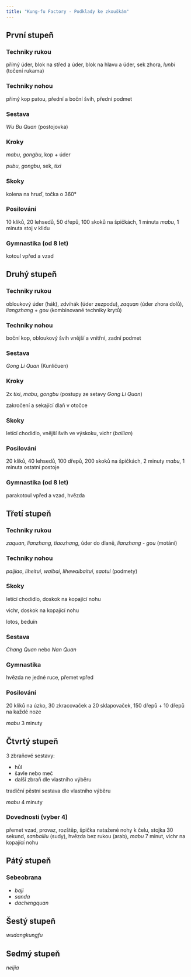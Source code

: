 ```yaml
---
title: "Kung-fu Factory - Podklady ke zkouškám"
---
```

## První stupeň

### Techniky rukou

přímý úder, blok na střed a úder, blok na hlavu a úder, sek zhora, *lunbi* (točení rukama)

### Techniky nohou

přímý kop patou, přední a boční švih, přední podmet

### Sestava

*Wu Bu Quan* (postojovka)

### Kroky

*mabu*, *gongbu*, kop + úder

*pubu*, *gongbu*, sek, *tixi*

### Skoky

kolena na hruď, točka o 360°

### Posilování

10 kliků, 20 lehsedů, 50 dřepů, 100 skoků na špičkách, 1 minuta *mabu*, 1 minuta stoj v klidu

### Gymnastika (od 8 let)

kotoul vpřed a vzad

## Druhý stupeň

### Techniky rukou

obloukový úder (hák), zdvihák (úder zezpodu), *zaquan* (úder zhora dolů), *liangzhang* + *gou* (kombinované techniky krytů)

### Techniky nohou

boční kop, obloukový švih vnější a vnitřní, zadní podmet

### Sestava

*Gong Li Quan* (Kunličuen)

### Kroky

2x *tixi*, *mabu*, *gongbu* (postupy ze setavy *Gong Li Quan*)

zakročení a sekající dlaň v otočce

### Skoky

letící chodidlo, vnější švih ve výskoku, vichr (*bailian*)

### Posilování

20 kliků, 40 lehsedů, 100 dřepů, 200 skoků na špičkách, 2 minuty *mabu*, 1 minuta ostatní postoje

### Gymnastika (od 8 let)

parakotoul vpřed a vzad, hvězda

## Třetí stupeň

### Techniky rukou

*zaquan*, *lianzhang*, *tiaozhang*, úder do dlaně, *lianzhang* - *gou* (motání)

### Techniky nohou

*paijiao*, *liheitui*, *waibai*, *lihewaibaitui*, *saotui* (podmety)

### Skoky

letící chodidlo, doskok na kopající nohu

vichr, doskok na kopající nohu

lotos, beduín

### Sestava

*Chang Quan* nebo *Nan Quan*

### Gymnastika

hvězda ne jedné ruce, přemet vpřed

### Posilování

20 kliků na úzko, 30 zkracovaček a 20 sklapovaček, 150 dřepů + 10 dřepů na každé noze

*mabu* 3 minuty

## Čtvrtý stupeň

3 zbraňové sestavy:

- hůl
- šavle nebo meč
- další zbraň dle vlastního výběru

tradiční pěstní sestava dle vlastního výběru

*mabu* 4 minuty

### Dovednosti (vyber 4)

přemet vzad, provaz, rozštěp, špička natažené nohy k čelu, stojka 30 sekund, *sanbailiu* (sudy), hvězda bez rukou (arab), *mabu* 7 minut, vichr na kopající nohu

## Pátý stupeň

### Sebeobrana

- *baji*
- *sanda*
- *dachengquan*

## Šestý stupeň

*wudangkungfu*

## Sedmý stupeň

*neijia*
